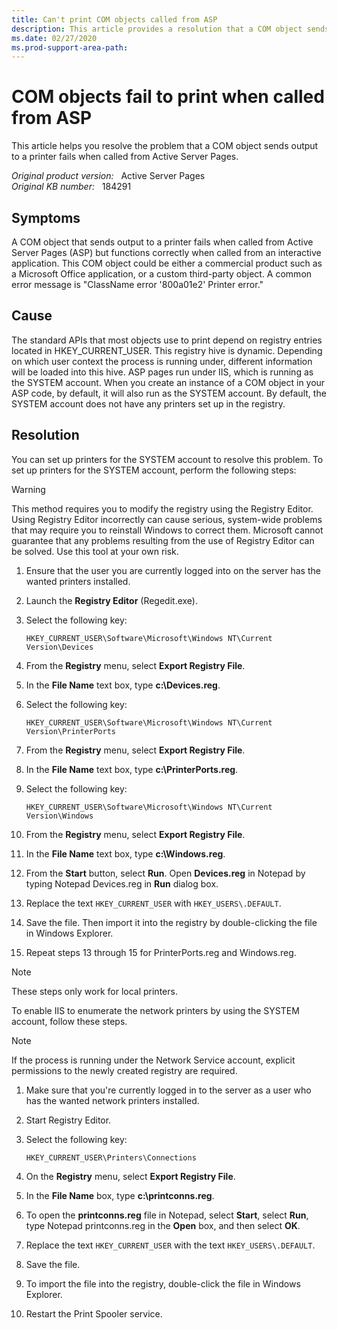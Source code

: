 ```yaml
---
title: Can't print COM objects called from ASP
description: This article provides a resolution that a COM object sends output to a printer fails when called from Active Server Pages.
ms.date: 02/27/2020
ms.prod-support-area-path:
---
```

# COM objects fail to print when called from ASP

This article helps you resolve the problem that a COM object sends output to a printer fails when called from Active Server Pages.

_Original product version:_ &nbsp; Active Server Pages  
_Original KB number:_ &nbsp; 184291

## Symptoms

A COM object that sends output to a printer fails when called from Active Server Pages (ASP) but functions correctly when called from an interactive application. This COM object could be either a commercial product such as a Microsoft Office application, or a custom third-party object. A common error message is "ClassName error '800a01e2' Printer error."

## Cause

The standard APIs that most objects use to print depend on registry entries located in HKEY_CURRENT_USER. This registry hive is dynamic. Depending on which user context the process is running under, different information will be loaded into this hive. ASP pages run under IIS, which is running as the SYSTEM account. When you create an instance of a COM object in your ASP code, by default, it will also run as the SYSTEM account. By default, the SYSTEM account does not have any printers set up in the registry.

## Resolution

You can set up printers for the SYSTEM account to resolve this problem. To set up printers for the SYSTEM account, perform the following steps:

> [!WARNING]
> This method requires you to modify the registry using the Registry Editor. Using Registry Editor incorrectly can cause serious, system-wide problems that may require you to reinstall Windows to correct them. Microsoft cannot guarantee that any problems resulting from the use of Registry Editor can be solved. Use this tool at your own risk.

1. Ensure that the user you are currently logged into on the server has the wanted printers installed.
2. Launch the **Registry Editor** (Regedit.exe).
3. Select the following key:

    `HKEY_CURRENT_USER\Software\Microsoft\Windows NT\Current Version\Devices`

4. From the **Registry** menu, select **Export Registry File**.
5. In the **File Name** text box, type **c:\Devices.reg**.
6. Select the following key:

    `HKEY_CURRENT_USER\Software\Microsoft\Windows NT\Current Version\PrinterPorts`

7. From the **Registry** menu, select **Export Registry File**.
8. In the **File Name** text box, type **c:\PrinterPorts.reg**.
9. Select the following key:

    `HKEY_CURRENT_USER\Software\Microsoft\Windows NT\Current Version\Windows`

10. From the **Registry** menu, select **Export Registry File**.
11. In the **File Name** text box, type **c:\Windows.reg**.
12. From the **Start** button, select **Run**. Open **Devices.reg** in Notepad by typing Notepad Devices.reg in **Run** dialog box.
13. Replace the text `HKEY_CURRENT_USER` with `HKEY_USERS\.DEFAULT`.
14. Save the file. Then import it into the registry by double-clicking the file in Windows Explorer.
15. Repeat steps 13 through 15 for PrinterPorts.reg and Windows.reg.

> [!NOTE]
> These steps only work for local printers.

To enable IIS to enumerate the network printers by using the SYSTEM account, follow these steps.

> [!NOTE]
> If the process is running under the Network Service account, explicit permissions to the newly created registry are required.

1. Make sure that you're currently logged in to the server as a user who has the wanted network printers installed.
2. Start Registry Editor.
3. Select the following key:
   
   `HKEY_CURRENT_USER\Printers\Connections`

4. On the **Registry** menu, select **Export Registry File**.
5. In the **File Name** box, type **c:\printconns.reg**.
6. To open the **printconns.reg** file in Notepad, select **Start**, select **Run**, type Notepad printconns.reg in the **Open** box, and then select **OK**.
7. Replace the text `HKEY_CURRENT_USER` with the text `HKEY_USERS\.DEFAULT`.
8. Save the file.
9. To import the file into the registry, double-click the file in Windows Explorer.
10. Restart the Print Spooler service.
